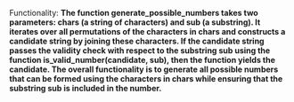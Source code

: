 Functionality: **The function generate_possible_numbers takes two parameters: chars (a string of characters) and sub (a substring). It iterates over all permutations of the characters in chars and constructs a candidate string by joining these characters. If the candidate string passes the validity check with respect to the substring sub using the function is_valid_number(candidate, sub), then the function yields the candidate. The overall functionality is to generate all possible numbers that can be formed using the characters in chars while ensuring that the substring sub is included in the number.**